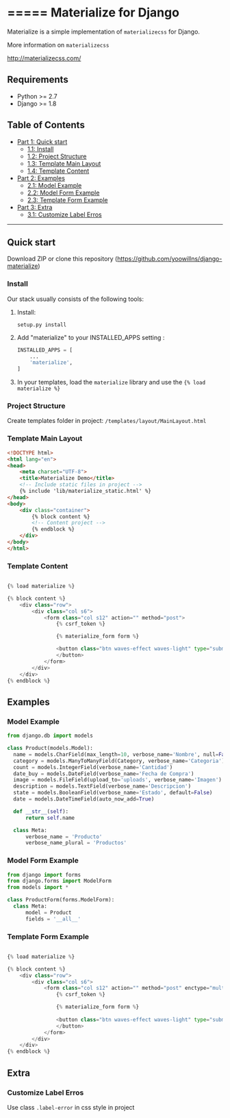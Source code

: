 =====
Materialize for Django
=====

Materialize is a simple implementation of ``materializecss`` for Django.

More information on ``materializecss``

http://materializecss.com/

Requirements
------------

- Python >= 2.7
- Django >= 1.8


## Table of Contents
- [Part 1: Quick start ](#quick-start)
  - [1.1: Install](#install)
  - [1.2: Project Structure](#project-structure)
  - [1.3: Template Main Layout](#template-main-layout)
  - [1.4: Template Content](#template-content)
- [Part 2: Examples](#examples)
  - [2.1: Model Example](#model-example)
  - [2.2: Model Form Example](#model-form-example)
  - [2.3: Template Form Example](#template-form-example)
- [Part 3: Extra](#extra)
  - [3.1: Customize Label Erros](#customize-label-errors)

---

## Quick start 

Download ZIP or clone this repository (https://github.com/yoowillns/django-materialize) 

### Install

Our stack usually consists of the following tools:

1. Install:

   ``setup.py install``

2. Add "materialize" to your INSTALLED_APPS setting :
    ```python
    INSTALLED_APPS = [
        ...
        'materialize',
    ]
    ```
3. In your templates, load the ``materialize`` library and use the ``{% load materialize %}`` 

### Project Structure
  
  Create templates folder in project: `/templates/layout/MainLayout.html`

### Template Main Layout

```html
<!DOCTYPE html>
<html lang="en">
<head>
    <meta charset="UTF-8">
    <title>Materialize Demo</title>
    <!-- Include static files in project -->
    {% include 'lib/materialize_static.html' %}
</head>
<body>
    <div class="container">
        {% block content %}
        <!-- Content project -->
        {% endblock %}
    </div>
</body>
</html>
```

### Template Content

```python

{% load materialize %}

{% block content %}
    <div class="row">
        <div class="col s6">
            <form class="col s12" action="" method="post">
                {% csrf_token %}

                {% materialize_form form %}

                <button class="btn waves-effect waves-light" type="submit" name="action">Register
                </button>
            </form>
        </div>
    </div>
{% endblock %}
```

## Examples

### Model Example

```python
from django.db import models

class Product(models.Model):
  name = models.CharField(max_length=10, verbose_name='Nombre', null=False)
  category = models.ManyToManyField(Category, verbose_name='Categoria')
  count = models.IntegerField(verbose_name='Cantidad')
  date_buy = models.DateField(verbose_name='Fecha de Compra')
  image = models.FileField(upload_to='uploads', verbose_name='Imagen')
  description = models.TextField(verbose_name='Descripcion')
  state = models.BooleanField(verbose_name='Estado', default=False)
  date = models.DateTimeField(auto_now_add=True)

  def __str__(self):
      return self.name

  class Meta:
      verbose_name = 'Producto'
      verbose_name_plural = 'Productos'
```       

### Model Form Example

```python
from django import forms
from django.forms import ModelForm
from models import *

class ProductForm(forms.ModelForm):
  class Meta:
      model = Product
      fields = '__all__'
```

### Template Form Example

```python

{% load materialize %}

{% block content %}
    <div class="row">
        <div class="col s6">
            <form class="col s12" action="" method="post" enctype="multipart/form-data">
                {% csrf_token %}

                {% materialize_form form %}
                
                <button class="btn waves-effect waves-light" type="submit" name="action">Register
                </button>
            </form>
        </div>
    </div>
{% endblock %}
```

## Extra
### Customize Label Erros
  Use class `.label-error` in css style in project




